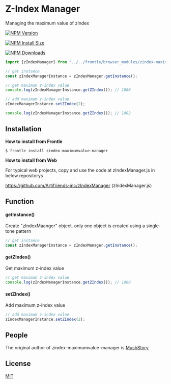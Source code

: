 # Z-Index Manager

Managing the maximum value of zIndex



 [![NPM Version][npm-version-image]][npm-url]

 [![NPM Install Size][npm-install-size-image]][npm-install-size-url]

 [![NPM Downloads][npm-downloads-image]][npm-downloads-url]

```javascript
import {zIndexManager} from "../../frontle/browser_modules/zindex-maximumvalue-manager/zIndexManager.js";

// get instance
const zIndexManagerInstance = zIndexManager.getInstance();

// get maximum z-index value
console.log(zIndexManagerInstance.getZIndex()); // 1000

// add maximum z-index value
zIndexManagerInstance.setZIndex(2);

console.log(zIndexManagerInstance.getZIndex()); // 1002

```



## Installation

**How to install from Frontle**

```shell
$ frontle install zindex-maximumvalue-manager
```



**How to install from Web**

For typical web projects, copy and use the code at zIndexManager.js in below repositorys

https://github.com/Artifriends-inc/zIndexManager (zIndexManager.js)



## Function

#### getInstance()

Create "zIndexMaanger" object. only one object is created using a single-tone pattern

```javascript
// get instance
const zIndexManagerInstance = zIndexManager.getInstance();
```



#### getZIndex()

Get maximum z-index value

```javascript
// get maximum z-index value
console.log(zIndexManagerInstance.getZIndex()); // 1000
```



#### setZIndex()

Add maximum z-index value

```javascript
// add maximum z-index value
zIndexManagerInstance.setZIndex(2);
```



## People

The original author of zindex-maximumvalue-manager is [MushStory](https://github.com/MushStory)



## License

 [MIT](LICENSE)



[npm-downloads-image]: https://badgen.net/npm/dm/zindex-maximumvalue-manager
[npm-downloads-url]: https://npmcharts.com/compare/zindex-maximumvalue-manager?minimal=true
[npm-install-size-image]: https://badgen.net/packagephobia/install/zindex-maximumvalue-manager
[npm-install-size-url]: https://packagephobia.com/result?p=zindex-maximumvalue-manager
[npm-url]: https://npmjs.org/package/zindex-maximumvalue-manager
[npm-version-image]: https://badgen.net/npm/v/zindex-maximumvalue-manager
